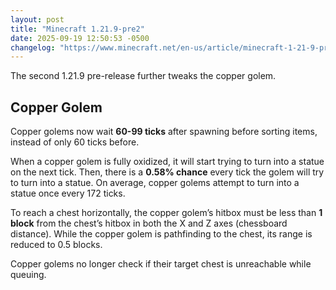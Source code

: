 ```yaml
---
layout: post
title: "Minecraft 1.21.9-pre2"
date: 2025-09-19 12:50:53 -0500
changelog: "https://www.minecraft.net/en-us/article/minecraft-1-21-9-pre-release-2"
---
```


The second 1.21.9 pre-release further tweaks the copper golem.

## Copper Golem

Copper golems now wait **60-99 ticks** after spawning before sorting items, instead of only 60 ticks before.

When a copper golem is fully oxidized, it will start trying to turn into a statue on the next tick. Then, there is a **0.58% chance** every tick the golem will try to turn into a statue. On average, copper golems attempt to turn into a statue once every 172 ticks.

To reach a chest horizontally, the copper golem’s hitbox must be less than **1 block** from the chest’s hitbox in both the X and Z axes (chessboard distance). While the copper golem is pathfinding to the chest, its range is reduced to 0.5 blocks.

Copper golems no longer check if their target chest is unreachable while queuing.

